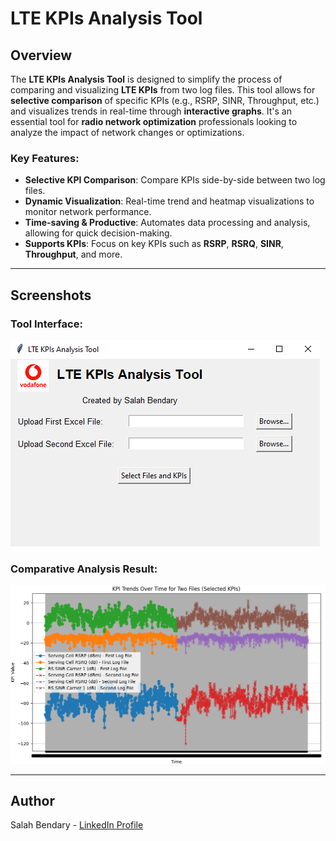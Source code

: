 # LTE KPIs Analysis Tool

## Overview

The **LTE KPIs Analysis Tool** is designed to simplify the process of comparing and visualizing **LTE KPIs** from two log files. This tool allows for **selective comparison** of specific KPIs (e.g., RSRP, SINR, Throughput, etc.) and visualizes trends in real-time through **interactive graphs**. It's an essential tool for **radio network optimization** professionals looking to analyze the impact of network changes or optimizations.

### Key Features:
- **Selective KPI Comparison**: Compare KPIs side-by-side between two log files.
- **Dynamic Visualization**: Real-time trend and heatmap visualizations to monitor network performance.
- **Time-saving & Productive**: Automates data processing and analysis, allowing for quick decision-making.
- **Supports KPIs**: Focus on key KPIs such as **RSRP**, **RSRQ**, **SINR**, **Throughput**, and more.

---

## Screenshots

### Tool Interface:
![Tool Interface](https://github.com/Salahbendary/LTE_KPIs_AnaylsisTool/blob/main/Images/InterfaceLTE_KPIs.png)


### Comparative Analysis Result:
![Result](https://github.com/Salahbendary/LTE_KPIs_AnaylsisTool/blob/main/Images/Result_LTE_KPIsTool.png)


---

## Author

Salah Bendary - [LinkedIn Profile](https://www.linkedin.com/in/salahbendary/)
